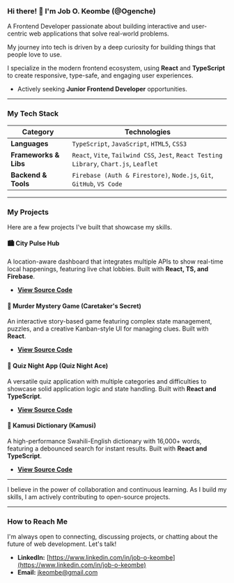 ### Hi there! 👋 I'm Job O. Keombe (@Ogenche)

A Frontend Developer passionate about building interactive and user-centric web applications that solve real-world problems.

My journey into tech is driven by a deep curiosity for building things that people love to use.

I specialize in the modern frontend ecosystem, using **React** and **TypeScript** to create responsive, type-safe, and engaging user experiences.

* Actively seeking **Junior Frontend Developer** opportunities.

---

### My Tech Stack

| Category | Technologies |
| --- | --- |
| **Languages** | `TypeScript`, `JavaScript`, `HTML5`, `CSS3` |
| **Frameworks & Libs** | `React`, `Vite`, `Tailwind CSS`, `Jest`, `React Testing Library`, `Chart.js`, `Leaflet` |
| **Backend & Tools** | `Firebase (Auth & Firestore)`, `Node.js`, `Git`, `GitHub`, `VS Code` |

---

### My Projects

Here are a few projects I've built that showcase my skills.

#### 🏙️ City Pulse Hub
A location-aware dashboard that integrates multiple APIs to show real-time local happenings, featuring live chat lobbies. Built with **React, TS, and Firebase**.
- **[View Source Code](https://github.com/Ogenche/city-pulse-hub)**

#### 🔎 Murder Mystery Game (Caretaker's Secret)
An interactive story-based game featuring complex state management, puzzles, and a creative Kanban-style UI for managing clues. Built with **React**.
- **[View Source Code](https://github.com/Ogenche/caretaker-secret)**

#### 🧠 Quiz Night App (Quiz Night Ace)
A versatile quiz application with multiple categories and difficulties to showcase solid application logic and state handling. Built with **React and TypeScript**.
- **[View Source Code](https://github.com/Ogenche/quiz-night-ace)**

#### 📖 Kamusi Dictionary (Kamusi)
A high-performance Swahili-English dictionary with 16,000+ words, featuring a debounced search for instant results. Built with **React and TypeScript**.
- **[View Source Code](https://github.com/Ogenche/kamusi)**


---

I believe in the power of collaboration and continuous learning. As I build my skills, I am actively contributing to open-source projects.

---

### How to Reach Me

I'm always open to connecting, discussing projects, or chatting about the future of web development. Let's talk!

* **LinkedIn:** [https://www.linkedin.com/in/job-o-keombe](https://www.linkedin.com/in/job-o-keombe)
* **Email:** [jkeombe@gmail.com](mailto:jkeombe@gmail.com)
